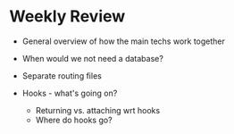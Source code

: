 # Weekly Review

- General overview of how the main techs work together
- When would we not need a database?


- Separate routing files

- Hooks - what's going on?
  - Returning vs. attaching wrt hooks
  - Where do hooks go?


